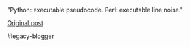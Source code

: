 <!--
date: '2007-07-27'
published: true
slug: 2007-07-quotes-for-software-engineers_27
time_to_read: 5
title: Quotes for Software Engineers
-->

"Python: executable pseudocode. Perl: executable line noise."

[Original post](https://ysfk.blogspot.com/2007/07/quotes-for-software-engineers_27.html)

#legacy-blogger 